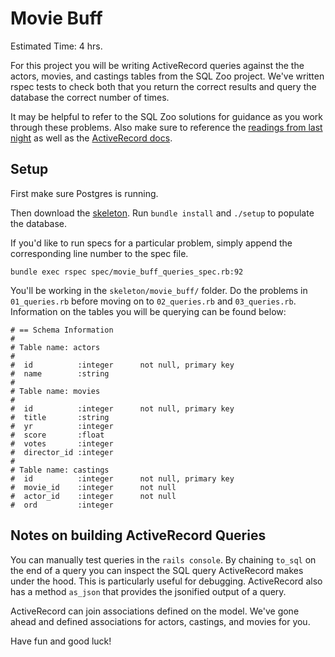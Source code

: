 # Movie Buff

Estimated Time: 4 hrs.

For this project you will be writing ActiveRecord queries against the the actors,
movies, and castings tables from the SQL Zoo project. We've written rspec tests
to check both that you return the correct results and query the database the
correct number of times.

It may be helpful to refer to the SQL Zoo solutions for guidance as
you work through these problems. Also make sure to reference the [readings from last
night](https://github.com/appacademy/curriculum/tree/master/sql#readings-65-min) as well as the [ActiveRecord docs](http://guides.rubyonrails.org/active_record_querying.html).

## Setup

First make sure Postgres is running.

Then download the [skeleton](./skeleton.zip?raw=true). Run `bundle install`
and `./setup` to populate the database.

If you'd like to run specs for a particular problem,
simply append the corresponding line number to the spec file.

```
bundle exec rspec spec/movie_buff_queries_spec.rb:92
```

You'll be  working in the `skeleton/movie_buff/` folder. Do the problems in `01_queries.rb`
before moving on to `02_queries.rb` and `03_queries.rb`. Information on the tables you
will be querying can be found below:

```
# == Schema Information
#
# Table name: actors
#
#  id          :integer      not null, primary key
#  name        :string
#
# Table name: movies
#
#  id          :integer      not null, primary key
#  title       :string
#  yr          :integer
#  score       :float
#  votes       :integer
#  director_id :integer
#
# Table name: castings
#  id          :integer      not null, primary key
#  movie_id    :integer      not null
#  actor_id    :integer      not null
#  ord         :integer

```

## Notes on building ActiveRecord Queries

You can manually test queries in the `rails console`. By chaining `to_sql` on
the end of a query you can inspect the SQL query ActiveRecord makes under the
hood. This is particularly useful for debugging. ActiveRecord also has a method
`as_json` that provides the jsonified output of a query.

ActiveRecord can join associations defined on the model. We've gone ahead and
defined associations for actors, castings, and movies for you.

Have fun and good luck!
